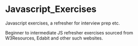 # Javascript_Exercises
Javascript exercises, a refresher for interview prep etc.

Beginner to intermediate JS refresher exercises sourced from W3Resources, Edabit and other such websites.
